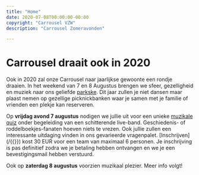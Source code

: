 ```yaml
---
title: "Home"
date: 2020-07-08T00:00:00-00:00
copyright: "Carrousel VZW"
description: "Carrousel Zomeravonden"

---
```


# Carrousel draait ook in 2020

Ook in 2020 zal onze Carrousel naar jaarlijkse gewoonte een rondje draaien. In het weekend van 7 en 8 Augustus brengen we sfeer, gezelligheid en muziek naar ons geliefde [parkske](/locatie/). Dit jaar zullen je niet dansen maar plaast nemen op gezellige picknickbanken waar je samen met je familie of vrienden een plekje kan reserveren.

Op **vrijdag avond 7 augustus** nodigen we jullie uit voor een unieke [muzikale quiz](/quiz/) onder begeleiding van een schitterende live-band. Geschiedenis- of roddelboekjes-fanaten hoeven niets te vrezen. Ook jullie zullen een interessante uitdaging vinden in ons gevarieerde vragenpalet. [Inschrijven](/{{<param inschrijving_quiz_url>}}) kost 30 EUR voor een team van maximaal 6 personen. Je inschrijving is pas definitief zodra we je betaling hebben ontvangen en we je een bevestigingsmail hebben verstuurd.

Ook op **zaterdag 8 augustus** voorzien muzikaal plezier. Meer info volgt!
